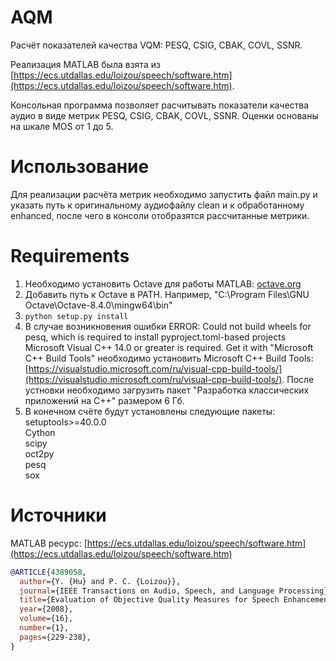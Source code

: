 # AQM

Расчёт показателей качества VQM: PESQ, CSIG, CBAK, COVL, SSNR.

Реализация MATLAB была взята из [https://ecs.utdallas.edu/loizou/speech/software.htm](https://ecs.utdallas.edu/loizou/speech/software.htm).

Консольная программа позволяет расчитывать показатели качества аудио в виде метрик PESQ, CSIG, CBAK, COVL, SSNR.
Оценки основаны на шкале MOS от 1 до 5.

# Использование

Для реализации расчёта метрик необходимо запустить файл main.py и указать путь к оригинальному аудиофайлу clean и к обработанному enhanced,
после чего в консоли отобразятся рассчитанные метрики.

# Requirements

1. Необходимо установить Octave для работы MATLAB: [octave.org](octave.org)
2. Добавить путь к Octave в PATH. Например, "C:\Program Files\GNU Octave\Octave-8.4.0\mingw64\bin"
3. `python setup.py install`
4. В случае возникновения ошибки ERROR: Could not build wheels for pesq, which is required to install pyproject.toml-based projects  
   Microsoft Visual C++ 14.0 or greater is required. Get it with "Microsoft C++ Build Tools" необходимо установить Microsoft C++ Build Tools:
   [https://visualstudio.microsoft.com/ru/visual-cpp-build-tools/](https://visualstudio.microsoft.com/ru/visual-cpp-build-tools/). После устновки
   необходимо загрузить пакет "Разработка классических приложений на C++" размером 6 Гб.
5. В конечном счёте будут установлены следующие пакеты:  
   setuptools>=40.0.0  
   Cython  
   scipy  
   oct2py  
   pesq  
   sox  

# Источники

MATLAB ресурс: [https://ecs.utdallas.edu/loizou/speech/software.htm](https://ecs.utdallas.edu/loizou/speech/software.htm)

```bib
@ARTICLE{4389058,
  author={Y. {Hu} and P. C. {Loizou}},
  journal={IEEE Transactions on Audio, Speech, and Language Processing}, 
  title={Evaluation of Objective Quality Measures for Speech Enhancement}, 
  year={2008},
  volume={16},
  number={1},
  pages={229-238},
}
```
